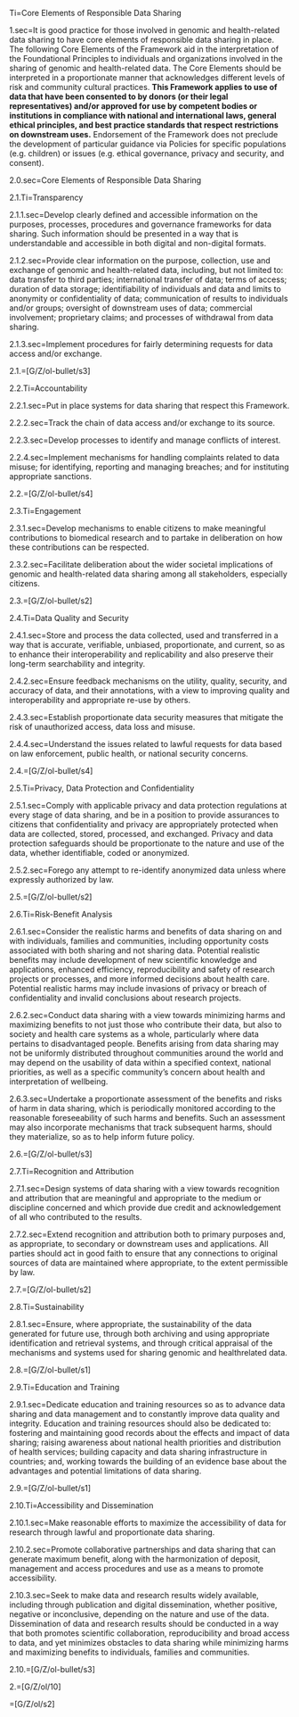 Ti=Core Elements of Responsible Data Sharing

1.sec=It is good practice for those involved in genomic and health-related data sharing to have core elements of responsible data sharing in place. The following Core Elements of the Framework aid in the interpretation of the Foundational Principles to individuals and organizations involved in the sharing of genomic and health-related data. The Core Elements should be interpreted in a proportionate manner that acknowledges different levels of risk and community cultural practices. <b>This Framework applies to use of data that have been consented to by donors (or their legal representatives) and/or approved for use by competent bodies or institutions in compliance with national and international laws, general ethical principles, and best practice standards that respect restrictions on downstream uses.</b> Endorsement of the Framework does not preclude the development of particular guidance via Policies for specific populations (e.g. children) or issues (e.g. ethical governance, privacy and security, and consent).

2.0.sec=Core Elements of Responsible Data Sharing

2.1.Ti=Transparency

2.1.1.sec=Develop clearly defined and accessible information on the purposes, processes, procedures and governance frameworks for data sharing. Such information should be presented in a way that is understandable and accessible in both digital and non-digital formats.

2.1.2.sec=Provide clear information on the purpose, collection, use and exchange of genomic and health-related data, including, but not limited to: data transfer to third parties; international transfer of data; terms of access; duration of data storage; identifiability of individuals and data and limits to anonymity or confidentiality of data; communication of results to individuals and/or groups; oversight of downstream uses of data; commercial involvement; proprietary claims; and processes of withdrawal from data sharing.

2.1.3.sec=Implement procedures for fairly determining requests for data access and/or exchange.

2.1.=[G/Z/ol-bullet/s3]

2.2.Ti=Accountability

2.2.1.sec=Put in place systems for data sharing that respect this Framework.

2.2.2.sec=Track the chain of data access and/or exchange to its source.

2.2.3.sec=Develop processes to identify and manage conflicts of interest.

2.2.4.sec=Implement mechanisms for handling complaints related to data misuse; for identifying, reporting and managing breaches; and for instituting appropriate sanctions.

2.2.=[G/Z/ol-bullet/s4]

2.3.Ti=Engagement

2.3.1.sec=Develop mechanisms to enable citizens to make meaningful contributions to biomedical research and to partake in deliberation on how these contributions can be respected.

2.3.2.sec=Facilitate deliberation about the wider societal implications of genomic and health-related data sharing among all stakeholders, especially citizens.

2.3.=[G/Z/ol-bullet/s2]

2.4.Ti=Data Quality and Security

2.4.1.sec=Store and process the data collected, used and transferred in a way that is accurate, verifiable, unbiased, proportionate, and current, so as to enhance their interoperability and replicability and also preserve their long-term searchability and integrity.

2.4.2.sec=Ensure feedback mechanisms on the utility, quality, security, and accuracy of data, and their annotations, with a view to improving quality and interoperability and appropriate re-use by others.

2.4.3.sec=Establish proportionate data security measures that mitigate the risk of unauthorized access, data loss and misuse.

2.4.4.sec=Understand the issues related to lawful requests for data based on law enforcement, public health, or national security concerns.

2.4.=[G/Z/ol-bullet/s4]

2.5.Ti=Privacy, Data Protection and Confidentiality

2.5.1.sec=Comply with applicable privacy and data protection regulations at every stage of data sharing, and be in a position to provide assurances to citizens that confidentiality and privacy are appropriately protected when data are collected, stored, processed, and exchanged. Privacy and data protection safeguards should be proportionate to the nature and use of the data, whether identifiable, coded or anonymized.

2.5.2.sec=Forego any attempt to re-identify anonymized data unless where expressly authorized by law.

2.5.=[G/Z/ol-bullet/s2]

2.6.Ti=Risk-Benefit Analysis

2.6.1.sec=Consider the realistic harms and benefits of data sharing on and with individuals, families and communities, including opportunity costs associated with both sharing and not sharing data. Potential realistic benefits may include development of new scientific knowledge and applications, enhanced efficiency, reproducibility and safety of research projects or processes, and more informed decisions about health care. Potential realistic harms may include invasions of privacy or breach of confidentiality and invalid conclusions about research projects.

2.6.2.sec=Conduct data sharing with a view towards minimizing harms and maximizing benefits to not just those who contribute their data, but also to society and health care systems as a whole, particularly where data pertains to disadvantaged people. Benefits arising from data sharing may not be uniformly distributed throughout communities around the world and may depend on the usability of data within a specified context, national priorities, as well as a specific community’s concern about health and interpretation of wellbeing.

2.6.3.sec=Undertake a proportionate assessment of the benefits and risks of harm in data sharing, which is periodically monitored according to the reasonable foreseeability of such harms and benefits. Such an assessment may also incorporate mechanisms that track subsequent harms, should they materialize, so as to help inform future policy.

2.6.=[G/Z/ol-bullet/s3]

2.7.Ti=Recognition and Attribution

2.7.1.sec=Design systems of data sharing with a view towards recognition and attribution that are meaningful and appropriate to the medium or discipline concerned and which provide due credit and acknowledgement of all who contributed to the results.

2.7.2.sec=Extend recognition and attribution both to primary purposes and, as appropriate, to secondary or downstream uses and applications. All parties should act in good faith to ensure that any connections to original sources of data are maintained where appropriate, to  the extent permissible by law.

2.7.=[G/Z/ol-bullet/s2]

2.8.Ti=Sustainability

2.8.1.sec=Ensure, where appropriate, the sustainability of the data generated for future use, through both archiving and using appropriate identification and retrieval systems, and through critical appraisal of the mechanisms and systems used for sharing genomic and healthrelated data.

2.8.=[G/Z/ol-bullet/s1]

2.9.Ti=Education and Training

2.9.1.sec=Dedicate education and training resources so as to advance data sharing and data management and to constantly improve data quality and integrity. Education and training resources should also be dedicated to: fostering and maintaining good records about the effects and impact of data sharing; raising awareness about national health priorities and distribution of health services; building capacity and data sharing infrastructure in countries; and, working towards the building of an evidence base about the advantages and potential limitations of data sharing.

2.9.=[G/Z/ol-bullet/s1]

2.10.Ti=Accessibility and Dissemination

2.10.1.sec=Make reasonable efforts to maximize the accessibility of data for research through lawful and proportionate data sharing.

2.10.2.sec=Promote collaborative partnerships and data sharing that can generate maximum benefit, along with the harmonization of deposit, management and access procedures and use as a means to promote accessibility.

2.10.3.sec=Seek to make data and research results widely available, including through publication and digital dissemination, whether positive, negative or inconclusive, depending on the nature and use of the data. Dissemination of data and research results should be conducted in a way that both promotes scientific collaboration, reproducibility and broad access to data, and yet minimizes obstacles to data sharing while minimizing harms and maximizing benefits to individuals, families and communities.

2.10.=[G/Z/ol-bullet/s3]

2.=[G/Z/ol/10]

=[G/Z/ol/s2]
